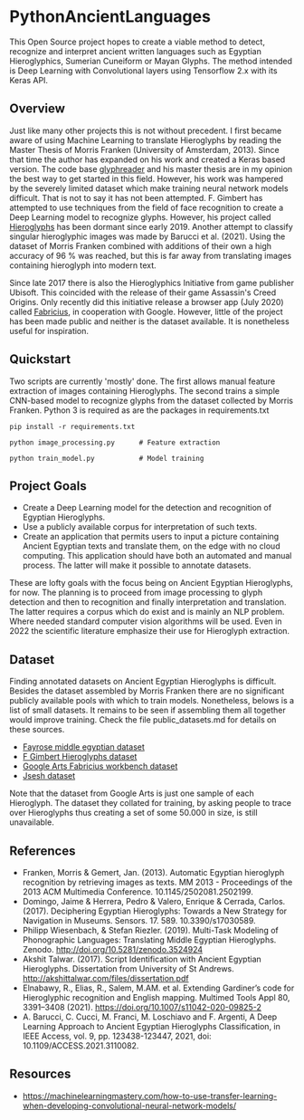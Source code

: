 # PythonAncientLanguages
This Open Source project hopes to create a viable method to detect, recognize and interpret ancient written languages such as Egyptian Hieroglyphics, Sumerian Cuneiform or Mayan Glyphs. The method intended is Deep Learning with Convolutional layers using Tensorflow 2.x with its Keras API.

## Overview

Just like many other projects this is not without precedent. I first became aware of using Machine Learning to translate Hieroglyphs by reading the Master Thesis of Morris Franken (University of Amsterdam, 2013). Since that time the author has expanded on his work and created a Keras based version. The code base [glyphreader](https://github.com/morrisfranken/glyphreader) and his master thesis are in my opinion the best way to get started in this field. However, his work was hampered by the severely limited dataset which make training neural network models difficult. That is not to say it has not been attempted. F. Gimbert has attempted to use techniques from the field of face recognition to create a Deep Learning model to recognize glyphs. However, his project called [Hieroglyphs](https://github.com/fgimbert/Hieroglyphs) has been dormant since early 2019. Another attempt to classify singular hieroglyphic images was made by Barucci et al. (2021). Using the dataset of Morris Franken combined with additions of their own a high accuracy of 96 % was reached, but this is far away from translating images containing hieroglyph into modern text.

Since late 2017 there is also the Hieroglyphics Initiative from game publisher Ubisoft. This coincided with the release of their game Assassin's Creed Origins. Only recently did this initiative release a browser app (July 2020) called [Fabricius](https://artsexperiments.withgoogle.com/fabricius/en), in cooperation with Google. However, little of the project has been made public and neither is the dataset available. It is nonetheless useful for inspiration.

## Quickstart
Two scripts are currently 'mostly' done. The first allows manual feature extraction of images containing Hieroglyphs. The second trains a simple CNN-based model to recognize glyphs from the dataset collected by Morris Franken. Python 3 is required as are the packages in requirements.txt
```
pip install -r requirements.txt

python image_processing.py      # Feature extraction

python train_model.py           # Model training
```

## Project Goals
- Create a Deep Learning model for the detection and recognition of Egyptian Hieroglyphs. 
- Use a publicly available corpus for interpretation of such texts.
- Create an application that permits users to input a picture containing Ancient Egyptian texts and translate them, on the edge with no cloud computing. This application should have both an automated and manual process. The latter will make it possible to annotate datasets.

These are lofty goals with the focus being on Ancient Egyptian Hieroglyphs, for now. The planning is to proceed from image processing to glyph detection and then to recognition and finally interpretation and translation. The latter requires a corpus which do exist and is mainly an NLP problem. Where needed standard computer vision algorithms will be used. Even in 2022 the scientific literature emphasize their use for Hieroglyph extraction.

## Dataset
Finding annotated datasets on Ancient Egyptian Hieroglyphs is difficult. Besides the dataset assembled by Morris Franken there are no significant publicly available pools with which to train models. Nonetheless, belows is a list of small datasets. It remains to be seen if assembling them all together would improve training. Check the file public_datasets.md for details on these sources.
 - [Fayrose middle egyptian dataset](https://github.com/fayrose/MiddleEgyptianDictionaryWebsite)
 - [F Gimbert Hieroglyphs dataset](https://github.com/fgimbert/Hieroglyphs/tree/master/hieroglyphs)
 - [Google Arts Fabricius workbench dataset](https://github.com/googleartsculture/workbench/tree/main/src/assets/images)
 - [Jsesh dataset](https://github.com/rosmord/jsesh)

Note that the dataset from Google Arts is just one sample of each Hieroglyph. The dataset they collated for training, by asking people to trace over Hieroglyphs thus creating a set of some 50.000 in size, is still unavailable.

## References
- Franken, Morris & Gemert, Jan. (2013). Automatic Egyptian hieroglyph recognition by retrieving images as texts. MM 2013 - Proceedings of the 2013 ACM Multimedia Conference. 10.1145/2502081.2502199. 
- Domingo, Jaime & Herrera, Pedro & Valero, Enrique & Cerrada, Carlos. (2017). Deciphering Egyptian Hieroglyphs: Towards a New Strategy for Navigation in Museums. Sensors. 17. 589. 10.3390/s17030589. 
- Philipp Wiesenbach, & Stefan Riezler. (2019). Multi-Task Modeling of Phonographic Languages: Translating Middle Egyptian Hieroglyphs. Zenodo. http://doi.org/10.5281/zenodo.3524924
- Akshit Talwar. (2017). Script Identification with Ancient Egyptian Hieroglyphs. Dissertation from University of St Andrews. http://akshittalwar.com/files/dissertation.pdf
- Elnabawy, R., Elias, R., Salem, M.AM. et al. Extending Gardiner’s code for Hieroglyphic recognition and English mapping. Multimed Tools Appl 80, 3391–3408 (2021). https://doi.org/10.1007/s11042-020-09825-2
- A. Barucci, C. Cucci, M. Franci, M. Loschiavo and F. Argenti, A Deep Learning Approach to Ancient Egyptian Hieroglyphs Classification, in IEEE Access, vol. 9, pp. 123438-123447, 2021, doi: 10.1109/ACCESS.2021.3110082.

## Resources
- https://machinelearningmastery.com/how-to-use-transfer-learning-when-developing-convolutional-neural-network-models/